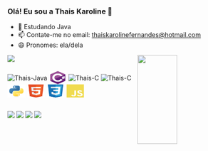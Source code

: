 ### Olá! Eu sou a Thais Karoline 👋

- 🌱 Estudando Java 
- 📫 Contate-me no email: thaiskarolinefernandes@hotmail.com
- 😄 Pronomes: ela/dela

 <picture>
  <source
    width="42%" srcset="https://github-readme-stats.vercel.app/api?username=thaiskaroline&show_icons=true&theme=dark"
    media="(prefers-color-scheme: dark)"
  />
  <source
    width="42%" srcset="https://github-readme-stats.vercel.app/api?username=thaiskaroline&show_icons=true"
    media="(prefers-color-scheme: light), (prefers-color-scheme: no-preference)"
  />
  <img  width="42%" src="https://github-readme-stats.vercel.app/api?username=thaiskaroline&show_icons=true" />
</picture>
<a href="https://github.com/thaiskaroline/convoychat">
  <img width="42%"  height=200 align="right" src="https://github-readme-stats.vercel.app/api/top-langs?username=thaiskaroline&layout=compact&langs_count=8&card_width=320&show_icons=true&theme=dark" />
</a>


<div style="display: inline_block"><br>
  <img align="center" alt="Thais-Java" height="30" width="40" src="https://cdn.jsdelivr.net/gh/devicons/devicon/icons/java/java-original.svg" />
  <img align="center" alt="Thais-Csharp" height="30" width="40" src="https://raw.githubusercontent.com/devicons/devicon/master/icons/csharp/csharp-original.svg">
  <img align="center" alt="Thais-C" height="30" width="40" src="https://cdn.jsdelivr.net/gh/devicons/devicon/icons/cplusplus/cplusplus-original.svg" /> 
  <img align="center" alt="Thais-C" height="30" width="40"  src="https://cdn.jsdelivr.net/gh/devicons/devicon/icons/c/c-original.svg" />
  <img align="center" alt="Thais-Python" height="30" width="40" src="https://raw.githubusercontent.com/devicons/devicon/master/icons/python/python-original.svg">
  <img align="center" alt="Thais-HTML" height="30" width="40" src="https://raw.githubusercontent.com/devicons/devicon/master/icons/html5/html5-original.svg">  
  <img align="center" alt="Thais-CSS" height="30" width="40" src="https://raw.githubusercontent.com/devicons/devicon/master/icons/css3/css3-original.svg">
  <img align="center" alt="Thais-Js" height="30" width="40" src="https://raw.githubusercontent.com/devicons/devicon/master/icons/javascript/javascript-plain.svg">
</div>

##
<div>
  <a href="https://instagram.com/thaiskarolinemonteiro" target="_blank"><img src="https://img.shields.io/badge/-Instagram-%23E4405F?style=for-the-badge&logo=instagram&logoColor=white" target="_blank"></a>
  <a href="https://discord.gg/dps8WaXE" target="_blank"><img src="https://img.shields.io/badge/Discord-7289DA?style=for-the-badge&logo=discord&logoColor=white" target="_blank"></a> 
  <a href = "mailto:thaiskarolinefernandes@hotmail.com"><img src="https://img.shields.io/badge/-Gmail-%23333?style=for-the-badge&logo=gmail&logoColor=white" target="_blank"></a>
  <a href="https://www.linkedin.com/in/thais-karoline-b425241a8" target="_blank"><img src="https://img.shields.io/badge/-LinkedIn-%230077B5?style=for-the-badge&logo=linkedin&logoColor=white" target="_blank"></a> 
</div>

